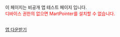 <!doctype html>
<html>
<head>
  <meta charset="utf-8"/>
  <title></title>
	<p>
		이 페이지는 비공개 앱 테스트 페이지 입니다. </br>
		<font color="red">디바이스 권한의 없으면 MartPointer를 설치할 수 없습니다.  </font>
	</p>
	</br>
  <meta name="viewport" content="width=device-width, initial-scale=1.0, maximum-scale=1.0"/>
  <link rel="stylesheet" href=""/>
</head>

<body>
	<a href="itms-services://?action=download-manifest&url=https://dl.dropboxusercontent.com/s/e7vmpj9ybndhe4a/martpointer.pllist">앱 다운받기</a>
</body>
</html>
